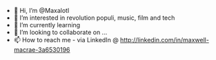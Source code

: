 - 👋 Hi, I’m @Maxalotl
- 👀 I’m interested in revolution populi, music, film and tech
- 🌱 I’m currently learning 
- 💞️ I’m looking to collaborate on ...
- 📫 How to reach me - via LinkedIn @ http://linkedin.com/in/maxwell-macrae-3a6530196

<!---
Maxalotl/Maxalotl is a ✨ special ✨ repository because its `README.md` (this file) appears on your GitHub profile.
You can click the Preview link to take a look at your changes.
--->
